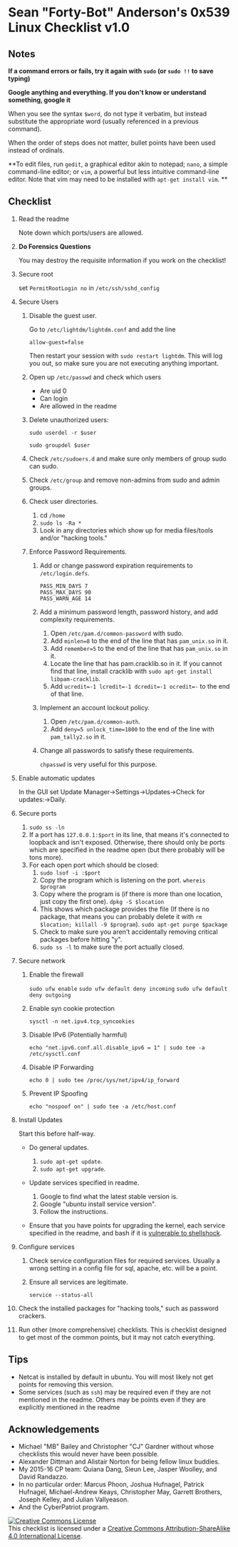 # Sean "Forty-Bot" Anderson's 0x539 Linux Checklist v1.0

## Notes

**If a command errors or fails, try it again with `sudo` (or `sudo !!` to save typing)**

**Google anything and everything. If you don't know or understand something, google it**

When you see the syntax `$word`, do not type it verbatim, but instead substitute the appropriate word (usually referenced in a previous command).

When the order of steps does not matter, bullet points have been used instead of ordinals.

**To edit files, run `gedit`, a graphical editor akin to notepad; `nano`, a simple command-line editor; or `vim`, a powerful  but less intuitive command-line editor. Note that vim may need to be installed with `apt-get install vim`.
**
## Checklist

1. Read the readme
	
	Note down which ports/users are allowed.

1. **Do Forensics Questions**
	
	You may destroy the requisite information if you work on the checklist!

1. Secure root

	set `PermitRootLogin no` in `/etc/ssh/sshd_config`

1. Secure Users
	1. Disable the guest user.
	
		Go to `/etc/lightdm/lightdm.conf` and add the line
		
		`allow-guest=false`

		Then restart your session with `sudo restart lightdm`. This will log you out, so make sure you are not executing anything important.

	1. Open up `/etc/passwd` and check which users
		* Are uid 0
		* Can login
		* Are allowed in the readme
	1. Delete unauthorized users:
		
		`sudo userdel -r $user`

		`sudo groupdel $user`
	1. Check `/etc/sudoers.d` and make sure only members of group sudo can sudo.
	1. Check `/etc/group` and remove non-admins from sudo and admin groups.
	1. Check user directories.
		1. cd `/home`
		1. `sudo ls -Ra *`
		1. Look in any directories which show up for media files/tools and/or "hacking tools."
	1. Enforce  Password Requirements.
		1. Add or change password expiration requirements to `/etc/login.defs`.
			
			```
			PASS_MIN_DAYS 7
			PASS_MAX_DAYS 90
			PASS_WARN_AGE 14
			```
		1. Add a minimum password length, password history, and add complexity requirements.
			1. Open `/etc/pam.d/common-password` with sudo.
			1. Add `minlen=8` to the end of the line that has `pam_unix.so` in it.
			1. Add `remember=5` to the end of the line that has `pam_unix.so` in it.
			1. Locate the line that has pam.cracklib.so in it. If you cannot find that line, install cracklib with `sudo apt-get install libpam-cracklib`.
			1. Add `ucredit=-1 lcredit=-1 dcredit=-1 ocredit=-` to the end of that line.
		3. Implement an account lockout policy.
			1. Open `/etc/pam.d/common-auth`.
			2. Add `deny=5 unlock_time=1800` to the end of the line with `pam_tally2.so` in it.
		4. Change all passwords to satisfy these requirements.
			
			`chpasswd` is very useful for this purpose.

1. Enable automatic updates
	
	In the GUI set Update Manager->Settings->Updates->Check for updates:->Daily.

1. Secure ports
	1. `sudo ss -ln`
	1. If a port has `127.0.0.1:$port` in its line, that means it's connected to loopback and isn't exposed. Otherwise, there should only be ports which are specified in the readme open (but there probably will be tons more).
	1. For each open port which should be closed:
		1. `sudo lsof -i :$port`
		1. Copy the program which is listening on the port.
		`whereis $program`
		1. Copy where the program is (if there is more than one location, just copy the first one).
		`dpkg -S $location`
		1. This shows which package provides the file (If there is no package, that means you can probably delete it with `rm $location; killall -9 $program`).
		`sudo apt-get purge $package`
		1. Check to make sure you aren't accidentally removing critical packages before hitting "y".
		1. `sudo ss -l` to make sure the port actually closed.

1. Secure network
	1. Enable the firewall
	
		`sudo ufw enable`
		`sudo ufw default deny incoming`
		`sudo ufw default deny outgoing`

	1. Enable syn cookie protection
	
		`sysctl -n net.ipv4.tcp_syncookies`
	1. Disable IPv6 (Potentially harmful)
	
		`echo "net.ipv6.conf.all.disable_ipv6 = 1" | sudo tee -a /etc/sysctl.conf`
	1. Disable IP Forwarding
		
		`echo 0 | sudo tee /proc/sys/net/ipv4/ip_forward`
	1. Prevent IP Spoofing
	
		`echo "nospoof on" | sudo tee -a /etc/host.conf`

1. Install Updates

	Start this before half-way.

	* Do general updates.
		1. `sudo apt-get update`.
		1. `sudo apt-get upgrade`.

	* Update services specified in readme.
		1. Google to find what the latest stable version is.
		1. Google "ubuntu install service version".
		1. Follow the instructions.
	
	* Ensure that you have points for upgrading the kernel, each service specified in the readme, and bash if it is [vulnerable to shellshock](https://en.wikipedia.org/wiki/Shellshock_%28software_bug%29).
	

1. Configure services
	1. Check service configuration files for required services.
		Usually a wrong setting in a config file for sql, apache, etc. will be a point.
	1. Ensure all services are legitimate.
		
		`service --status-all`

1. Check the installed packages for "hacking tools," such as password crackers.

1. Run other (more comprehensive) checklists. This is checklist designed to get most of the common points, but it may not catch everything.
 
## Tips

* Netcat is installed by default in ubuntu. You will most likely not get points for removing this version.
* Some services (such as `ssh`) may be required even if they are not mentioned in the readme. Others may be points even if they are explicitly mentioned in the readme

## Acknowledgements
* Michael "MB" Bailey and Christopher "CJ" Gardner without whose checklists this would never have been possible.
* Alexander Dittman and Alistair Norton for being fellow linux buddies.
* My 2015-16 CP team: Quiana Dang, Sieun Lee, Jasper Woolley, and David Randazzo.
* In no particular order: Marcus Phoon, Joshua Hufnagel, Patrick Hufnagel, Michael-Andrew Keays, Christopher May, Garrett Brothers, Joseph Kelley, and Julian Vallyeason.
* And the CyberPatriot program.

[![Creative Commons License][image-1]][1]  
 This checklist is licensed under a [Creative Commons Attribution-ShareAlike 4.0 International License][1].
 
 [1]:    http://creativecommons.org/licenses/by-sa/4.0/
 
 [image-1]:    https://i.creativecommons.org/l/by-sa/4.0/88x31.png
